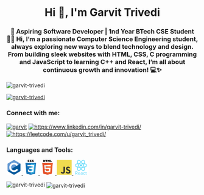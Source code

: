 <h1 align="center">Hi 👋, I'm Garvit Trivedi</h1>
<h3 align="center">🚀 Aspiring Software Developer | 1nd Year BTech CSE Student 👨‍💻 Hi, I’m a passionate Computer Science Engineering student, always exploring new ways to blend technology and design. From building sleek websites with HTML, CSS, C programming and JavaScript to learning C++ and React, I’m all about continuous growth and innovation! 💻✨</h3>

<p align="left"> <img src="https://komarev.com/ghpvc/?username=garvit-trivedi&label=Profile%20views&color=0e75b6&style=flat" alt="garvit-trivedi" /> </p>

<p align="left"> <a href="https://github.com/ryo-ma/github-profile-trophy"><img src="https://github-profile-trophy.vercel.app/?username=garvit-trivedi" alt="garvit-trivedi" /></a> </p>

<h3 align="left">Connect with me:</h3>
<p align="left">
<a href="https://twitter.com/garvit" target="blank"><img align="center" src="https://raw.githubusercontent.com/rahuldkjain/github-profile-readme-generator/master/src/images/icons/Social/twitter.svg" alt="garvit" height="30" width="40" /></a>
<a href="https://linkedin.com/in/https://www.linkedin.com/in/garvit-trivedi/" target="blank"><img align="center" src="https://raw.githubusercontent.com/rahuldkjain/github-profile-readme-generator/master/src/images/icons/Social/linked-in-alt.svg" alt="https://www.linkedin.com/in/garvit-trivedi/" height="30" width="40" /></a>
<a href="https://www.leetcode.com/https://leetcode.com/u/garvit_trivedi/" target="blank"><img align="center" src="https://raw.githubusercontent.com/rahuldkjain/github-profile-readme-generator/master/src/images/icons/Social/leet-code.svg" alt="https://leetcode.com/u/garvit_trivedi/" height="30" width="40" /></a>
</p>

<h3 align="left">Languages and Tools:</h3>
<p align="left"> <a href="https://www.cprogramming.com/" target="_blank" rel="noreferrer"> <img src="https://raw.githubusercontent.com/devicons/devicon/master/icons/c/c-original.svg" alt="c" width="40" height="40"/> </a> <a href="https://www.w3schools.com/css/" target="_blank" rel="noreferrer"> <img src="https://raw.githubusercontent.com/devicons/devicon/master/icons/css3/css3-original-wordmark.svg" alt="css3" width="40" height="40"/> </a> <a href="https://www.w3.org/html/" target="_blank" rel="noreferrer"> <img src="https://raw.githubusercontent.com/devicons/devicon/master/icons/html5/html5-original-wordmark.svg" alt="html5" width="40" height="40"/> </a> <a href="https://developer.mozilla.org/en-US/docs/Web/JavaScript" target="_blank" rel="noreferrer"> <img src="https://raw.githubusercontent.com/devicons/devicon/master/icons/javascript/javascript-original.svg" alt="javascript" width="40" height="40"/> </a> <a href="https://reactjs.org/" target="_blank" rel="noreferrer"> <img src="https://raw.githubusercontent.com/devicons/devicon/master/icons/react/react-original-wordmark.svg" alt="react" width="40" height="40"/> </a> </p>

<p><img align="left" src="https://github-readme-stats.vercel.app/api/top-langs?username=garvit-trivedi&show_icons=true&locale=en&layout=compact" alt="garvit-trivedi" /></p>

<p>&nbsp;<img align="center" src="https://github-readme-stats.vercel.app/api?username=garvit-trivedi&show_icons=true&locale=en" alt="garvit-trivedi" /></p>
